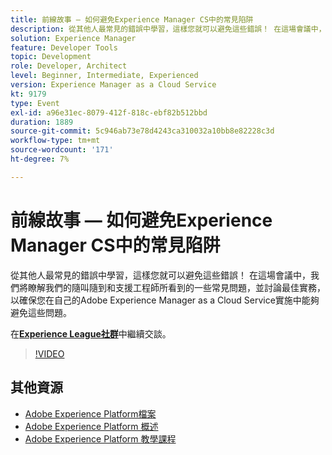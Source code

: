 ```yaml
---
title: 前線故事 — 如何避免Experience Manager CS中的常見陷阱
description: 從其他人最常見的錯誤中學習，這樣您就可以避免這些錯誤！ 在這場會議中，我們將瞭解我們的隨叫隨到和支援工程師所看到的一些常見問題，並討論最佳實務，以確保您在自己的Adobe Experience Manager as a Cloud Service實施中能夠避免這些問題。
solution: Experience Manager
feature: Developer Tools
topic: Development
role: Developer, Architect
level: Beginner, Intermediate, Experienced
version: Experience Manager as a Cloud Service
kt: 9179
type: Event
exl-id: a96e31ec-8079-412f-818c-ebf82b512bbd
duration: 1889
source-git-commit: 5c946ab73e78d4243ca310032a10bb8e82228c3d
workflow-type: tm+mt
source-wordcount: '171'
ht-degree: 7%

---
```


# 前線故事 — 如何避免Experience Manager CS中的常見陷阱

從其他人最常見的錯誤中學習，這樣您就可以避免這些錯誤！ 在這場會議中，我們將瞭解我們的隨叫隨到和支援工程師所看到的一些常見問題，並討論最佳實務，以確保您在自己的Adobe Experience Manager as a Cloud Service實施中能夠避免這些問題。

在&#x200B;**[Experience League社群](https://adobe.ly/3kLQK3j)**&#x200B;中繼續交談。

>[!VIDEO](https://video.tv.adobe.com/v/337852/?quality=12&learn=on&hidetitle=true)

## 其他資源

- [Adobe Experience Platform檔案](https://experienceleague.adobe.com/docs/experience-platform.html)
- [Adobe Experience Platform 概述](https://experienceleague.adobe.com/docs/experience-platform/landing/home.html?lang=zh-Hant)
- [Adobe Experience Platform 教學課程](https://experienceleague.adobe.com/docs/platform-learn/tutorials/overview.html?lang=zh-Hant)
